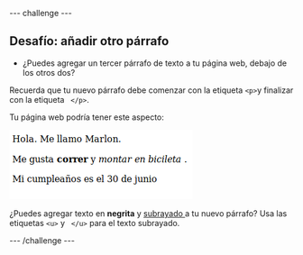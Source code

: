 --- challenge ---

## Desafío: añadir otro párrafo

- ¿Puedes agregar un tercer párrafo de texto a tu página web, debajo de los otros dos?

Recuerda que tu nuevo párrafo debe comenzar con la etiqueta `<p>`y finalizar con la etiqueta ` </p>`.

Tu página web podría tener este aspecto:

![screenshot](images/birthday-paragraph.png)

¿Puedes agregar texto en **negrita** y <u> subrayado </u> a tu nuevo párrafo? Usa las etiquetas `<u>` y ` </u>` para el texto subrayado.

--- /challenge ---